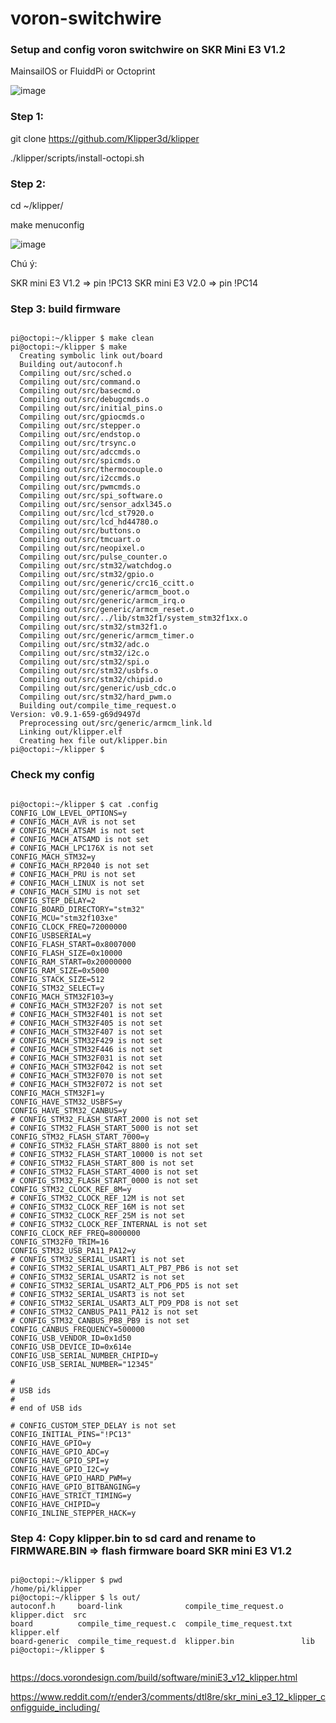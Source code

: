 # voron-switchwire

### Setup and config voron switchwire on SKR Mini E3 V1.2

MainsailOS or FluiddPi or Octoprint


![image](https://user-images.githubusercontent.com/38026441/134792005-bcf636cd-efd6-4438-a860-19235d42c0d4.png)


### Step 1: 

git clone https://github.com/Klipper3d/klipper

./klipper/scripts/install-octopi.sh

### Step 2:

cd ~/klipper/

make menuconfig


![image](https://user-images.githubusercontent.com/38026441/134791939-5e5be692-403c-4123-9cba-58fd82cee722.png)


Chú ý: 

SKR mini E3 V1.2 => pin !PC13
SKR mini E3 V2.0 => pin !PC14


### Step 3: build firmware

```wrap

pi@octopi:~/klipper $ make clean
pi@octopi:~/klipper $ make
  Creating symbolic link out/board
  Building out/autoconf.h
  Compiling out/src/sched.o
  Compiling out/src/command.o
  Compiling out/src/basecmd.o
  Compiling out/src/debugcmds.o
  Compiling out/src/initial_pins.o
  Compiling out/src/gpiocmds.o
  Compiling out/src/stepper.o
  Compiling out/src/endstop.o
  Compiling out/src/trsync.o
  Compiling out/src/adccmds.o
  Compiling out/src/spicmds.o
  Compiling out/src/thermocouple.o
  Compiling out/src/i2ccmds.o
  Compiling out/src/pwmcmds.o
  Compiling out/src/spi_software.o
  Compiling out/src/sensor_adxl345.o
  Compiling out/src/lcd_st7920.o
  Compiling out/src/lcd_hd44780.o
  Compiling out/src/buttons.o
  Compiling out/src/tmcuart.o
  Compiling out/src/neopixel.o
  Compiling out/src/pulse_counter.o
  Compiling out/src/stm32/watchdog.o
  Compiling out/src/stm32/gpio.o
  Compiling out/src/generic/crc16_ccitt.o
  Compiling out/src/generic/armcm_boot.o
  Compiling out/src/generic/armcm_irq.o
  Compiling out/src/generic/armcm_reset.o
  Compiling out/src/../lib/stm32f1/system_stm32f1xx.o
  Compiling out/src/stm32/stm32f1.o
  Compiling out/src/generic/armcm_timer.o
  Compiling out/src/stm32/adc.o
  Compiling out/src/stm32/i2c.o
  Compiling out/src/stm32/spi.o
  Compiling out/src/stm32/usbfs.o
  Compiling out/src/stm32/chipid.o
  Compiling out/src/generic/usb_cdc.o
  Compiling out/src/stm32/hard_pwm.o
  Building out/compile_time_request.o
Version: v0.9.1-659-g69d9497d
  Preprocessing out/src/generic/armcm_link.ld
  Linking out/klipper.elf
  Creating hex file out/klipper.bin
pi@octopi:~/klipper $

```

### Check my config

```wrap

pi@octopi:~/klipper $ cat .config
CONFIG_LOW_LEVEL_OPTIONS=y
# CONFIG_MACH_AVR is not set
# CONFIG_MACH_ATSAM is not set
# CONFIG_MACH_ATSAMD is not set
# CONFIG_MACH_LPC176X is not set
CONFIG_MACH_STM32=y
# CONFIG_MACH_RP2040 is not set
# CONFIG_MACH_PRU is not set
# CONFIG_MACH_LINUX is not set
# CONFIG_MACH_SIMU is not set
CONFIG_STEP_DELAY=2
CONFIG_BOARD_DIRECTORY="stm32"
CONFIG_MCU="stm32f103xe"
CONFIG_CLOCK_FREQ=72000000
CONFIG_USBSERIAL=y
CONFIG_FLASH_START=0x8007000
CONFIG_FLASH_SIZE=0x10000
CONFIG_RAM_START=0x20000000
CONFIG_RAM_SIZE=0x5000
CONFIG_STACK_SIZE=512
CONFIG_STM32_SELECT=y
CONFIG_MACH_STM32F103=y
# CONFIG_MACH_STM32F207 is not set
# CONFIG_MACH_STM32F401 is not set
# CONFIG_MACH_STM32F405 is not set
# CONFIG_MACH_STM32F407 is not set
# CONFIG_MACH_STM32F429 is not set
# CONFIG_MACH_STM32F446 is not set
# CONFIG_MACH_STM32F031 is not set
# CONFIG_MACH_STM32F042 is not set
# CONFIG_MACH_STM32F070 is not set
# CONFIG_MACH_STM32F072 is not set
CONFIG_MACH_STM32F1=y
CONFIG_HAVE_STM32_USBFS=y
CONFIG_HAVE_STM32_CANBUS=y
# CONFIG_STM32_FLASH_START_2000 is not set
# CONFIG_STM32_FLASH_START_5000 is not set
CONFIG_STM32_FLASH_START_7000=y
# CONFIG_STM32_FLASH_START_8800 is not set
# CONFIG_STM32_FLASH_START_10000 is not set
# CONFIG_STM32_FLASH_START_800 is not set
# CONFIG_STM32_FLASH_START_4000 is not set
# CONFIG_STM32_FLASH_START_0000 is not set
CONFIG_STM32_CLOCK_REF_8M=y
# CONFIG_STM32_CLOCK_REF_12M is not set
# CONFIG_STM32_CLOCK_REF_16M is not set
# CONFIG_STM32_CLOCK_REF_25M is not set
# CONFIG_STM32_CLOCK_REF_INTERNAL is not set
CONFIG_CLOCK_REF_FREQ=8000000
CONFIG_STM32F0_TRIM=16
CONFIG_STM32_USB_PA11_PA12=y
# CONFIG_STM32_SERIAL_USART1 is not set
# CONFIG_STM32_SERIAL_USART1_ALT_PB7_PB6 is not set
# CONFIG_STM32_SERIAL_USART2 is not set
# CONFIG_STM32_SERIAL_USART2_ALT_PD6_PD5 is not set
# CONFIG_STM32_SERIAL_USART3 is not set
# CONFIG_STM32_SERIAL_USART3_ALT_PD9_PD8 is not set
# CONFIG_STM32_CANBUS_PA11_PA12 is not set
# CONFIG_STM32_CANBUS_PB8_PB9 is not set
CONFIG_CANBUS_FREQUENCY=500000
CONFIG_USB_VENDOR_ID=0x1d50
CONFIG_USB_DEVICE_ID=0x614e
CONFIG_USB_SERIAL_NUMBER_CHIPID=y
CONFIG_USB_SERIAL_NUMBER="12345"

#
# USB ids
#
# end of USB ids

# CONFIG_CUSTOM_STEP_DELAY is not set
CONFIG_INITIAL_PINS="!PC13"
CONFIG_HAVE_GPIO=y
CONFIG_HAVE_GPIO_ADC=y
CONFIG_HAVE_GPIO_SPI=y
CONFIG_HAVE_GPIO_I2C=y
CONFIG_HAVE_GPIO_HARD_PWM=y
CONFIG_HAVE_GPIO_BITBANGING=y
CONFIG_HAVE_STRICT_TIMING=y
CONFIG_HAVE_CHIPID=y
CONFIG_INLINE_STEPPER_HACK=y

```


### Step 4: Copy klipper.bin  to sd card and rename to FIRMWARE.BIN => flash firmware board SKR mini E3 V1.2


```wrap

pi@octopi:~/klipper $ pwd
/home/pi/klipper
pi@octopi:~/klipper $ ls out/
autoconf.h     board-link              compile_time_request.o    klipper.dict  src
board          compile_time_request.c  compile_time_request.txt  klipper.elf
board-generic  compile_time_request.d  klipper.bin               lib
pi@octopi:~/klipper $


```



https://docs.vorondesign.com/build/software/miniE3_v12_klipper.html

https://www.reddit.com/r/ender3/comments/dtl8re/skr_mini_e3_12_klipper_configguide_including/


